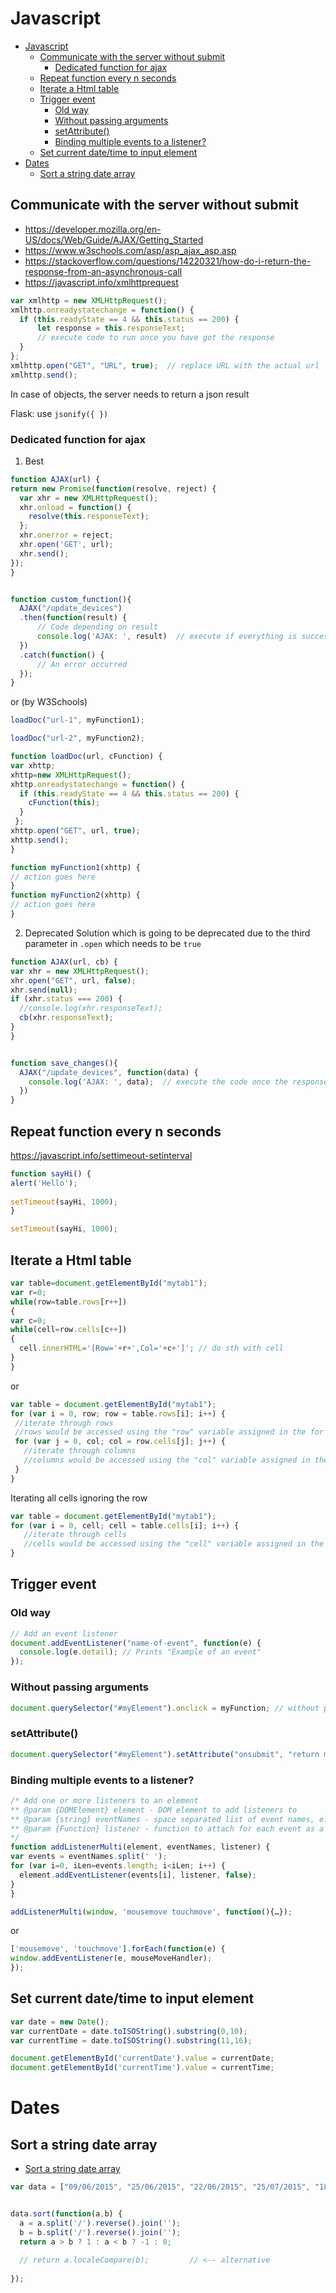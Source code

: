 # Javascript

- [Javascript](#javascript)
  - [Communicate with the server without submit](#communicate-with-the-server-without-submit)
    - [Dedicated function for ajax](#dedicated-function-for-ajax)
  - [Repeat function every n seconds](#repeat-function-every-n-seconds)
  - [Iterate a Html table](#iterate-a-html-table)
  - [Trigger event](#trigger-event)
    - [Old way](#old-way)
    - [Without passing arguments](#without-passing-arguments)
    - [setAttribute()](#setattribute)
    - [Binding multiple events to a listener?](#binding-multiple-events-to-a-listener)
  - [Set current date/time to input element](#set-current-datetime-to-input-element)
- [Dates](#dates)
  - [Sort a string date array](#sort-a-string-date-array)


## Communicate with the server without submit
* https://developer.mozilla.org/en-US/docs/Web/Guide/AJAX/Getting_Started
* https://www.w3schools.com/asp/asp_ajax_asp.asp
* https://stackoverflow.com/questions/14220321/how-do-i-return-the-response-from-an-asynchronous-call
* https://javascript.info/xmlhttprequest

```javascript
var xmlhttp = new XMLHttpRequest();
xmlhttp.onreadystatechange = function() {
  if (this.readyState == 4 && this.status == 200) {
      let response = this.responseText;
      // execute code to run once you have got the response
  }
};
xmlhttp.open("GET", "URL", true);  // replace URL with the actual url
xmlhttp.send();
```

In case of objects, the server needs to return a json result

Flask: use `jsonify({ })`


### Dedicated function for ajax
1. Best

```javascript
function AJAX(url) {
return new Promise(function(resolve, reject) {
  var xhr = new XMLHttpRequest();
  xhr.onload = function() {
    resolve(this.responseText);
  };
  xhr.onerror = reject;
  xhr.open('GET', url);
  xhr.send();
});
}


function custom_function(){
  AJAX("/update_devices")
  .then(function(result) {
      // Code depending on result
      console.log('AJAX: ', result)  // execute if everything is successfull 
  })
  .catch(function() {
      // An error occurred
  });
}
```

or (by W3Schools)

```javascript
loadDoc("url-1", myFunction1);

loadDoc("url-2", myFunction2);

function loadDoc(url, cFunction) {
var xhttp;
xhttp=new XMLHttpRequest();
xhttp.onreadystatechange = function() {
  if (this.readyState == 4 && this.status == 200) {
    cFunction(this);
  }
 };
xhttp.open("GET", url, true);
xhttp.send();
}

function myFunction1(xhttp) {
// action goes here
}
function myFunction2(xhttp) {
// action goes here
}
```


2. Deprecated
Solution which is going to be deprecated due to the third parameter in `.open` which needs to be `true`

```javascript
function AJAX(url, cb) {
var xhr = new XMLHttpRequest();
xhr.open("GET", url, false);
xhr.send(null);
if (xhr.status === 200) {
  //console.log(xhr.responseText);
  cb(xhr.responseText);
}
}


function save_changes(){
  AJAX("/update_devices", function(data) {
    console.log('AJAX: ', data);  // execute the code once the response has been got
  })
}
```



## Repeat function every n seconds
https://javascript.info/settimeout-setinterval

```javascript
function sayHi() {
alert('Hello');
  
setTimeout(sayHi, 1000);
}

setTimeout(sayHi, 1000);
```


## Iterate a Html table
```javascript
var table=document.getElementById("mytab1");
var r=0;
while(row=table.rows[r++])
{
var c=0;
while(cell=row.cells[c++])
{
  cell.innerHTML='[Row='+r+',Col='+c+']'; // do sth with cell
}
}
```

or

```javascript
var table = document.getElementById("mytab1");
for (var i = 0, row; row = table.rows[i]; i++) {
 //iterate through rows
 //rows would be accessed using the "row" variable assigned in the for loop
 for (var j = 0, col; col = row.cells[j]; j++) {
   //iterate through columns
   //columns would be accessed using the "col" variable assigned in the for loop
 }  
}
```

Iterating all cells ignoring the row
```javascript
var table = document.getElementById("mytab1");
for (var i = 0, cell; cell = table.cells[i]; i++) {
   //iterate through cells
   //cells would be accessed using the "cell" variable assigned in the for loop
}
```

## Trigger event

### Old way

```javascript
// Add an event listener
document.addEventListener("name-of-event", function(e) {
  console.log(e.detail); // Prints "Example of an event"
});
```

### Without passing arguments

```javascript
document.querySelector("#myElement").onclick = myFunction; // without parenthesis 
```

### setAttribute()

```javascript
document.querySelector("#myElement").setAttribute("onsubmit", "return myFunction(arg1, arg2);");
```

### Binding multiple events to a listener?

```javascript
/* Add one or more listeners to an element
** @param {DOMElement} element - DOM element to add listeners to
** @param {string} eventNames - space separated list of event names, e.g. 'click change'
** @param {Function} listener - function to attach for each event as a listener
*/
function addListenerMulti(element, eventNames, listener) {
var events = eventNames.split(' ');
for (var i=0, iLen=events.length; i<iLen; i++) {
  element.addEventListener(events[i], listener, false);
}
}

addListenerMulti(window, 'mousemove touchmove', function(){…});
```

or 

```javascript
['mousemove', 'touchmove'].forEach(function(e) {
window.addEventListener(e, mouseMoveHandler);
});
```

## Set current date/time to input element

```javascript
var date = new Date();
var currentDate = date.toISOString().substring(0,10);
var currentTime = date.toISOString().substring(11,16);

document.getElementById('currentDate').value = currentDate;
document.getElementById('currentTime').value = currentTime;
```

# Dates

## Sort a string date array

* [Sort a string date array](https://stackoverflow.com/questions/30691066/sort-a-string-date-array)


```js
var data = ["09/06/2015", "25/06/2015", "22/06/2015", "25/07/2015", "18/05/2015"];


data.sort(function(a,b) {
  a = a.split('/').reverse().join('');
  b = b.split('/').reverse().join('');
  return a > b ? 1 : a < b ? -1 : 0;
  
  // return a.localeCompare(b);         // <-- alternative 
  
});
```